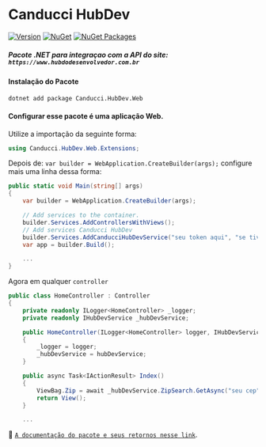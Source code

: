 # Canducci HubDev

[![Version](https://img.shields.io/nuget/v/Canducci.HubDev.Web.svg?style=plastic&label=version)](https://www.nuget.org/packages/Canducci.HubDev.Web/)
[![NuGet](https://img.shields.io/nuget/dt/Canducci.HubDev.Web.svg)](https://www.nuget.org/packages/Canducci.HubDev.Web/) [![NuGet Packages](https://github.com/fulviocanducci/Canducci.HubDev/actions/workflows/pack.yml/badge.svg)](https://github.com/fulviocanducci/Canducci.HubDev/actions/workflows/pack.yml)

##### _Pacote .NET para integraçao com a API do site:_ `https://www.hubdodesenvolvedor.com.br`

#### Instalação do Pacote

```bash
dotnet add package Canducci.HubDev.Web
```

#### Configurar esse pacote é uma aplicação Web.

Utilize a importação da seguinte forma:

```csharp
using Canducci.HubDev.Web.Extensions;
```

Depois de: `var builder = WebApplication.CreateBuilder(args);` configure mais uma linha dessa forma:

```csharp
public static void Main(string[] args)
{
    var builder = WebApplication.CreateBuilder(args);

    // Add services to the container.
    builder.Services.AddControllersWithViews();
    // Add services Canducci HubDev
    builder.Services.AddCanducciHubDevService("seu token aqui", "se tiver contrato aqui (opcional)");
    var app = builder.Build();

    ...
}
```

Agora em qualquer `controller`

```csharp
public class HomeController : Controller
{
    private readonly ILogger<HomeController> _logger;
    private readonly IHubDevService _hubDevService;

    public HomeController(ILogger<HomeController> logger, IHubDevService hubDevService)
    {
        _logger = logger;
        _hubDevService = hubDevService;
    }

    public async Task<IActionResult> Index()
    {
        ViewBag.Zip = await _hubDevService.ZipSearch.GetAsync("seu cep");
        return View();
    }

    ...
```

:rocket: [`A documentação do pacote e seus retornos nesse link`](https://github.com/fulviocanducci/Canducci.HubDev/blob/master/README.md).
